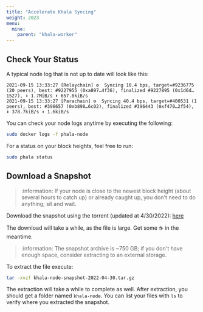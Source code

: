 ```yaml
---
title: "Accelerate Khala Syncing"
weight: 2023
menu:
  mine:
    parent: "khala-worker"
---
```


## Check Your Status

A typical node log that is not up to date will look like this:

```
2021-09-15 13:33:27 [Relaychain] ⚙️  Syncing 10.4 bps, target=#9236775 (20 peers), best: #9227955 (0xa897…4f36), finalized #9227895 (0x1d6d…1527), ⬇ 1.7MiB/s ⬆ 657.8kiB/s
2021-09-15 13:33:27 [Parachain] ⚙️  Syncing 40.4 bps, target=#400531 (1 peers), best: #396657 (0xb898…6c02), finalized #396443 (0xf470…2f54), ⬇ 378.7kiB/s ⬆ 1.6kiB/s
```

You can check your node logs anytime by executing the following:

```bash
sudo docker logs -f phala-node
```

For a status on your block heights, feel free to run:

```bash
sudo phala status
```

## Download a Snapshot

> :information: If your node is close to the newest block height (about several hours to catch up) or already caught up, you don't need to do anything; sit and wait.

Download the snapshot using the torrent (updated at 4/30/2022): [here](/files/khala-node-snapshot-2022-04-30.tar.gz.torrent)

The download will take a while, as the file is large. Get some :coffee: in the meantime.

> :information: The snapshot archive is ~750 GB; if you don't have enough space, consider extracting to an external storage.

To extract the file execute:

```bash
tar -xvzf khala-node-snapshot-2022-04-30.tar.gz
```

The extraction will take a while to complete as well. After extraction, you should get a folder named `khala-node`.
You can list your files with `ls` to verify where you extracted the snapshot.
